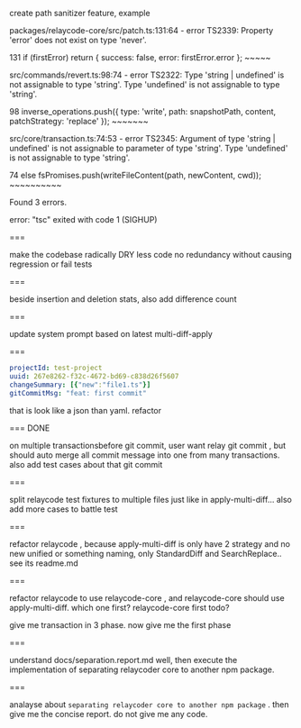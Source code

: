 create path sanitizer feature, example

packages/relaycode-core/src/patch.ts:131:64 - error TS2339: Property 'error' does not exist on type 'never'.

131     if (firstError) return { success: false, error: firstError.error };
                                                                   ~~~~~

src/commands/revert.ts:98:74 - error TS2322: Type 'string | undefined' is not assignable to type 'string'.
  Type 'undefined' is not assignable to type 'string'.

98             inverse_operations.push({ type: 'write', path: snapshotPath, content, patchStrategy: 'replace' });
                                                                            ~~~~~~~

src/core/transaction.ts:74:53 - error TS2345: Argument of type 'string | undefined' is not assignable to parameter of type 'string'.
  Type 'undefined' is not assignable to type 'string'.

74         else fsPromises.push(writeFileContent(path, newContent, cwd));
                                                       ~~~~~~~~~~


Found 3 errors.

error: "tsc" exited with code 1 (SIGHUP)

===

make the codebase radically DRY less code no redundancy without causing regression or fail tests

===

beside insertion and deletion stats, also add difference count

===

update system prompt based on latest multi-diff-apply

===

   ```yaml
   projectId: test-project
   uuid: 267e8262-f32c-4672-bd69-c838d26f5607
   changeSummary: [{"new":"file1.ts"}]
   gitCommitMsg: "feat: first commit"
   ```

   that is look like a json than yaml. refactor

=== DONE

on multiple transactionsbefore git commit, user want relay git commit , but should auto merge all commit message into one from many transactions. also add test cases about that git commit

===

split relaycode test fixtures to multiple files just like in apply-multi-diff... also add more cases to battle test

===

refactor relaycode , because apply-multi-diff is only have 2 strategy and no new unified or something naming, only StandardDiff and SearchReplace.. see its readme.md

===

refactor relaycode to use relaycode-core , and relaycode-core should use apply-multi-diff. which one first? relaycode-core first todo?

give me transaction in 3 phase. now give me the first phase

===

understand docs/separation.report.md well, then execute the implementation of separating relaycoder core to another npm package.

===

analayse about `separating relaycoder core to another npm package` . then give me the concise report. do not give me any code.
